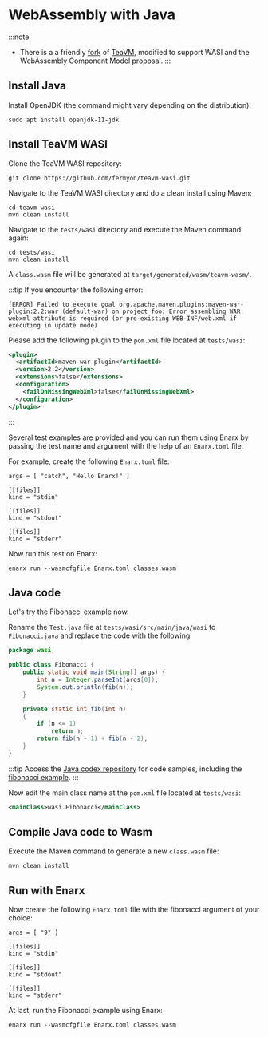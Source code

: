 # WebAssembly with Java

:::note
* There is a a friendly [fork](https://github.com/fermyon/teavm-wasi) of [TeaVM](https://teavm.org/), modified to support WASI and the WebAssembly Component Model proposal.
:::

## Install Java

Install OpenJDK (the command might vary depending on the distribution):

```
sudo apt install openjdk-11-jdk
```

## Install TeaVM WASI

Clone the TeaVM WASI repository:

```
git clone https://github.com/fermyon/teavm-wasi.git
```

Navigate to the TeaVM WASI directory and do a clean install using Maven:

```
cd teavm-wasi
mvn clean install
```

Navigate to the `tests/wasi` directory and execute the Maven command again:

```
cd tests/wasi
mvn clean install
```

A `class.wasm` file will be generated at ```target/generated/wasm/teavm-wasm/```.

:::tip
If you encounter the following error:

```
[ERROR] Failed to execute goal org.apache.maven.plugins:maven-war-plugin:2.2:war (default-war) on project foo: Error assembling WAR: webxml attribute is required (or pre-existing WEB-INF/web.xml if executing in update mode)
```

Please add the following plugin to the `pom.xml` file located at `tests/wasi`:

```xml
<plugin>
  <artifactId>maven-war-plugin</artifactId>
  <version>2.2</version>
  <extensions>false</extensions>
  <configuration>
    <failOnMissingWebXml>false</failOnMissingWebXml>
  </configuration>
</plugin>
```
:::

Several test examples are provided and you can run them using Enarx by passing the test name and argument with the help of an `Enarx.toml` file.

For example, create the following `Enarx.toml` file:

```
args = [ "catch", "Hello Enarx!" ]

[[files]]
kind = "stdin"

[[files]]
kind = "stdout"

[[files]]
kind = "stderr"
```

Now run this test on Enarx:

```
enarx run --wasmcfgfile Enarx.toml classes.wasm
```

## Java code

Let's try the Fibonacci example now.

Rename the `Test.java` file at `tests/wasi/src/main/java/wasi` to `Fibonacci.java` and replace the code with the following:

```java
package wasi;

public class Fibonacci {
    public static void main(String[] args) {
        int n = Integer.parseInt(args[0]);
        System.out.println(fib(n));
    }

    private static int fib(int n)
    {
        if (n <= 1)
            return n;
        return fib(n - 1) + fib(n - 2);
    }
}
```

:::tip
Access the [Java codex repository](https://github.com/enarx/codex/tree/main/Java) for code samples, including the [fibonacci example](https://github.com/enarx/codex/tree/main/Java/fibonacci).
:::

Now edit the main class name at the `pom.xml` file located at `tests/wasi`:

```xml
<mainClass>wasi.Fibonacci</mainClass>
```

## Compile Java code to Wasm

Execute the Maven command to generate a new `class.wasm` file:

```
mvn clean install
```

## Run with Enarx

Now create the following `Enarx.toml` file with the fibonacci argument of your choice:

```
args = [ "9" ]

[[files]]
kind = "stdin"

[[files]]
kind = "stdout"

[[files]]
kind = "stderr"
```

At last, run the Fibonacci example using Enarx:

```
enarx run --wasmcfgfile Enarx.toml classes.wasm
```